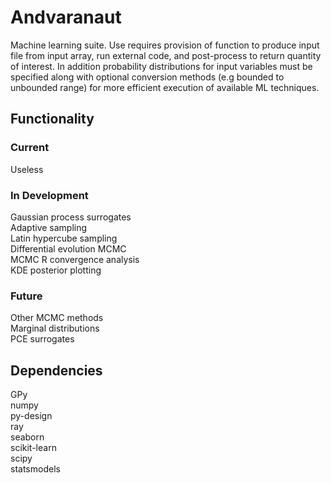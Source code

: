 # Andvaranaut

Machine learning suite. Use requires provision of function to produce input file from input array, run external code, and post-process to return quantity of interest. In addition probability distributions for input variables must be specified along with optional conversion methods (e.g bounded to unbounded range) for more efficient execution of available ML techniques.

## Functionality

### Current

Useless

### In Development

Gaussian process surrogates  
Adaptive sampling  
Latin hypercube sampling  
Differential evolution MCMC  
MCMC R convergence analysis  
KDE posterior plotting  

### Future

Other MCMC methods  
Marginal distributions  
PCE surrogates  

## Dependencies

GPy  
numpy  
py-design  
ray  
seaborn  
scikit-learn  
scipy  
statsmodels  
